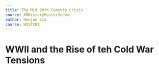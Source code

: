 ```yaml
---
title: The Mid 20th Century Crisis
source: KBHistoryMasterIndex
author: Houjun Liu
course: HIST201
---
```


# WWII and the Rise of teh Cold War Tensions






